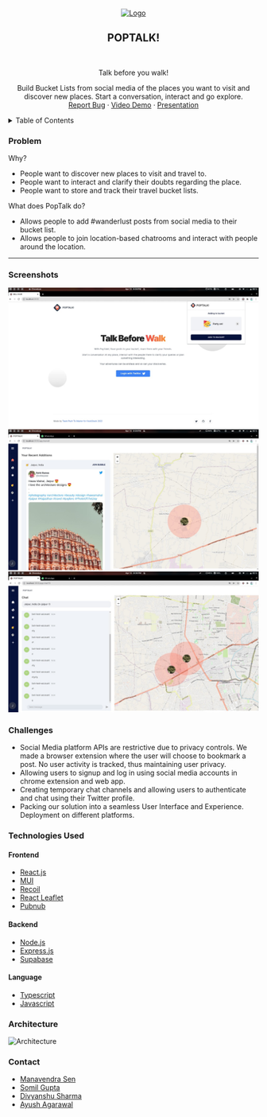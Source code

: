 <div id="top"></div>

<br />
<div align="center">
  <a href="https://github.com/manavendrasen/poptalk">
    <img src="https://user-images.githubusercontent.com/44477212/162623423-5472eef0-2741-4f70-9465-d9e206c314c2.png" alt="Logo" width="100" height="100">
  </a>

  <h2 align="center">POPTALK!</h2>
  <br/>
  <p align="center">Talk before you walk!</p>

  <p align="center">
    Build Bucket Lists from social media of the places you want to visit and discover new places. Start a conversation, interact and go explore.
    <br />
    <a href="https://github.com/manavendrasen/poptalk/issues">Report Bug</a>
    ·
    <a href="https://youtu.be/A6l8yGgv7YY">Video Demo</a>
    ·
    <a href="https://www.canva.com/design/DAE9efgRm10/j0KedxJ8faVXq4KVk2wT-Q/view">Presentation</a>
  </p>
</div>

<details>
  <summary>Table of Contents</summary>
  <ol>
    <li>
      <a href="#problem">Problem</a>
    </li>
    <li><a  href="#challenges">Challenges</a></li>
    <li><a href="#technologies-used">Technologies Used</a></li>
    <li><a href="#architecture">Architecture</a></li>
    <li><a href="#contact">Contact</a></li>
  </ol>
</details>

### Problem 

Why?

- People want to discover new places to visit and travel to.
- People want to interact and clarify their doubts regarding the place.
- People want to store and track their travel bucket lists.

What does PopTalk do?

 - Allows people to add #wanderlust posts from social media to their bucket list.
 - Allows people to join location-based chatrooms and interact with people around the location.
  
<hr/>

### Screenshots 

![Home Page](screenshots/ss2.jpeg)
![Map Page](screenshots/ss3.jpeg)
![Post Chat](screenshots/ss1.jpeg)


### Challenges 

   - Social Media platform APIs are restrictive due to privacy controls. We made a browser extension where the user will choose to bookmark a post. No user activity is tracked, thus maintaining user privacy.
   - Allowing users to signup and log in using social media accounts in chrome extension and web app.
   - Creating temporary chat channels and allowing users to authenticate and chat using their Twitter profile.
   - Packing our solution into a seamless User Interface and Experience. Deployment on different platforms.

### Technologies Used


#### Frontend

- [React.js](https://reactjs.org/)
- [MUI](https://mui.com/)
- [Recoil](https://recoiljs.org/)
- [React Leaflet](https://react-leaflet.js.org/)
- [Pubnub](https://www.pubnub.com/)

#### Backend

- [Node.js](https://nodejs.org/en/)
- [Express.js](https://expressjs.com/)
- [Supabase](https://supabase.com/)
  
#### Language
- [Typescript](https://www.typescriptlang.org/)
- [Javascript](https://developer.mozilla.org/en-US/docs/Web/JavaScript)
  <br/>

### Architecture
![Architecture](https://user-images.githubusercontent.com/32746859/162618911-91f65ded-0262-42d2-82a1-7c53a0bafa2a.png)

### Contact

- [Manavendra Sen](https://www.linkedin.com/in/manavendrasen/)
- [Somil Gupta](https://www.linkedin.com/in/somil-gupta-142973195/)
- [Divyanshu Sharma](https://www.linkedin.com/in/d1vshar/)
- [Ayush Agarawal](https://www.linkedin.com/in/ayush-agrawal-86143a190)


